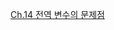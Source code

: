 [Ch.14 전역 변수의 문제점](https://literate-close-819.notion.site/14-9ad2e56448584ec2915ae899db25c809?pvs=4)